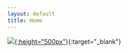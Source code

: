 ```yaml
---
layout: default
title: Home
---
```


[![](https://64.media.tumblr.com/d5134bdea741d1b7e6b6331554fc436d/56a0167bcd53f179-96/s1280x1920/a5fc6d9b6d5952f61f64cd8b8eb81b856e69dc7a.jpg){:height="500px"}](https://thedotisblack.com/post/633718396195831808/pen-plotter-drawing-with-mounted-camera-machine){:target="_blank"}
